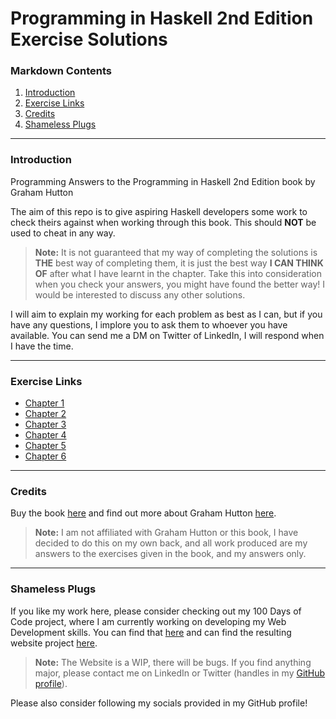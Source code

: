 # Programming in Haskell 2nd Edition Exercise Solutions

### Markdown Contents

1. [Introduction](#introduction)
2. [Exercise Links](#exercise-links)
3. [Credits](#credits)
4. [Shameless Plugs](#shameless-plugs)

---

### Introduction
Programming Answers to the Programming in Haskell 2nd Edition book by Graham Hutton

The aim of this repo is to give aspiring Haskell developers some work to check theirs against when working through this book. This should **NOT** be used to cheat in any way.

>**Note:** It is not guaranteed that my way of completing the solutions is **THE** best way of completing them, it is just the best way **I CAN THINK OF** after what I have learnt in the chapter. Take this into consideration when you check your answers, you might have found the better way! I would be interested to discuss any other solutions.

I will aim to explain my working for each problem as best as I can, but if you have any questions, I implore you to ask them to whoever you have available. You can send me a DM on Twitter of LinkedIn, I will respond when I have the time.

---

### Exercise Links

- [Chapter 1](/docs/chap1.hs)
- [Chapter 2](/docs/chap2.hs)
- [Chapter 3](/docs/chap3.hs)
- [Chapter 4](/docs/chap4.hs)
- [Chapter 5](/docs/chap5.hs)
- [Chapter 6](/docs/chap6.hs)
<!---
- [Chapter 7]
- [Chapter 8]
- [Chapter 9]
- [Chapter 10]
- [Chapter 11]
- [Chapter 12]
- [Chapter 13]
- [Chapter 14]
- [Chapter 15]
- [Chapter 16]
- [Chapter 17]
--->

---

### Credits

Buy the book [here](https://www.amazon.co.uk/Programming-Haskell-Graham-Hutton/dp/1316626229/ref=tmm_pap_swatch_0?_encoding=UTF8&sr) and find out more about Graham Hutton [here](https://www.cs.nott.ac.uk/~pszgmh/).

>**Note:** I am not affiliated with Graham Hutton or this book, I have decided to do this on my own back, and all work produced are my answers to the exercises given in the book, and my answers only.

---

### Shameless Plugs

If you like my work here, please consider checking out my 100 Days of Code project, where I am currently working on developing my Web Development skills. You can find that [here](https://github.com/CellOrwell/cellorwell.github.io) and can find the resulting website project [here](https://cellorwell.github.io).

>**Note:** The Website is a WIP, there will be bugs. If you find anything major, please contact me on LinkedIn or Twitter (handles in my [GitHub profile](https://github.com/CellOrwell)).

Please also consider following my socials provided in my GitHub profile!